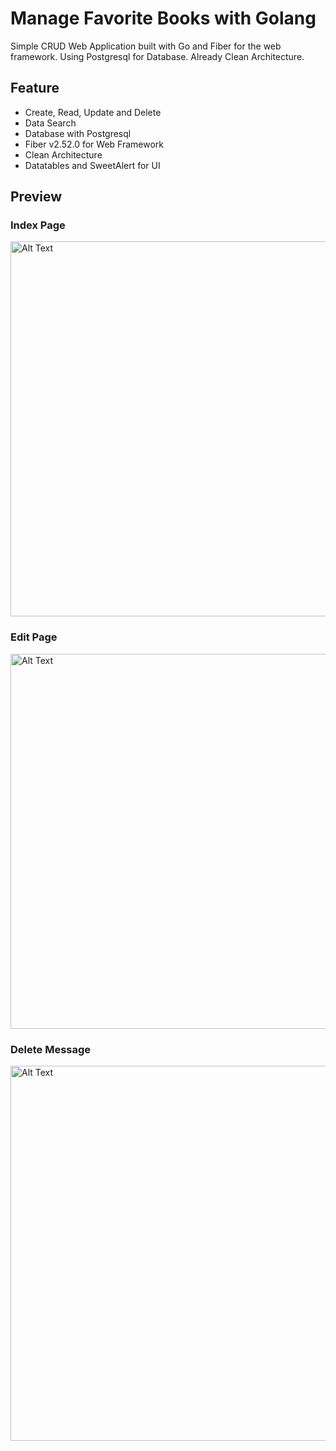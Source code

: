# Manage Favorite Books with Golang 

Simple CRUD Web Application built with Go and Fiber for the web framework. Using Postgresql for Database. Already Clean Architecture.

## Feature
- Create, Read, Update and Delete
- Data Search
- Database with Postgresql
- Fiber v2.52.0 for Web Framework
- Clean Architecture
- Datatables and SweetAlert for UI 

## Preview 

### Index Page 
<img src="https://github.com/ferizco/Gofiber/assets/71595406/122eff09-82ff-493a-8846-f40e06aeb2d9" alt="Alt Text" width="600">

### Edit Page 
<img src="https://github.com/ferizco/Gofiber/assets/71595406/4850322e-0df5-4e42-ba2e-3476cd57ba1e" alt="Alt Text" width="600">

### Delete Message
<img src="https://github.com/ferizco/Gofiber/assets/71595406/5b03dbfe-1b55-435e-aae7-56efa3b0f79d" alt="Alt Text" width="600">
